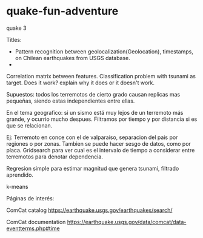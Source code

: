 # quake-fun-adventure
quake 3

Titles: 
- Pattern recognition between geolocalization(Geolocation), timestamps, on Chilean earthquakes from USGS database.
- 

Correlation matrix between features.
Classification problem with tsunami as target. Does it work? explain why it does or it doesn't work.

Supuestos: todos los terremotos de cierto grado causan replicas mas pequeñas, siendo estas independientes entre ellas.

En el tema geografico: si un sismo está muy lejos de un terremoto más grande, y ocurrio mucho despues. Filtramos por tiempo y por distancia si es que se relacionan.

Ej: Terremoto en conce con el de valparaiso, separacion del pais por regiones o por zonas. Tambien se puede hacer sesgo de datos, como por placa. 
Gridsearch para ver cual es el intervalo de tiempo a considerar entre terremotos para denotar dependencia.


Regresion simple para estimar magnitud que genera tsunami, filtrado aprendido.

k-means

Páginas de interés: 

ComCat catalog
https://earthquake.usgs.gov/earthquakes/search/

ComCat documentation
https://earthquake.usgs.gov/data/comcat/data-eventterms.php#time